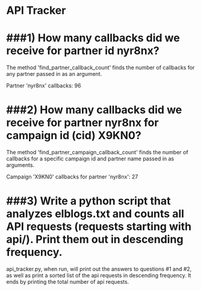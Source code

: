 # API Tracker

###1) How many callbacks did we receive for partner id nyr8nx?
===

The method 'find_partner_callback_count' finds the number of callbacks for any
partner passed in as an argument.

Partner 'nyr8nx' callbacks: 96

###2) How many callbacks did we receive for partner nyr8nx for campaign id (cid) X9KN0?
===

The method 'find_partner_campaign_callback_count' finds the number of callbacks for a specific campaign id and partner name passed in as arguments.

Campaign 'X9KN0' callbacks for partner 'nyr8nx': 27

###3) Write a python script that analyzes elblogs.txt and counts all API requests (requests starting with api/). Print them out in descending frequency.
===

api_tracker.py, when run, will print out the answers to questions #1 and #2, as well as print a sorted list of the api requests in descending frequency.  It ends by printing the total number of api requests.
